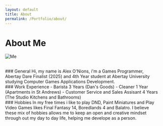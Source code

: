 ```yaml
---
layout: default
title: About
permalink: /Portfolio/about/
---
```


# About Me
![Me](https://github.com/user-attachments/assets/1217a47d-8f18-41f9-a422-547721476353)

<br/>
### General
Hi, my name is Alex O'Nions, i'm a Games Programmer, Abertay Dare Finalist (2025) and 4th Year student at Abertay University studying Computer Games Applications Development.

<br/>
### Work Experience
- Barista 3 Years (Dan's Goods)
- Cleaner 1 Year (Apartments in St Andrews)
- Customer Service and Sales Assisant 4 Years (The Studio Kitchens and Bathrooms)

<br/>
### Hobbies
In my free times i like to play DND, Paint Miniatures and Play Video Games likes Final Fantasy 14, Boredlands 4 and Balatro. I believe these mix of hobbies allows me to keep an open and creative mindset through out my day to day life, helping me develope as a person.


